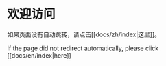# 欢迎访问

<script>
  // 获取用户浏览器语言
  const lang = navigator. language || navigator. userLanguage;

  // 定义语言映射
  const supportedLanguages = {
    "zh": "/Laaerad/zh/index",
    "zh-CN": "/Laaerad/zh/index",
    "zh-TW": "/Laaerad/zh/index",
    "en": "/Laaerad/en/index"
  };

  // 默认跳转中文
  let redirectUrl = "/Laaerad/zh/index";

  // 如果浏览器语言在支持列表中，则跳转对应语言
  for (const key in supportedLanguages) {
    if (lang.startsWith (key)) {
      redirectUrl = supportedLanguages[key];
      break;
    }
  }

  // 执行跳转
  window. location. href = redirectUrl;
</script>

如果页面没有自动跳转，请点击[[docs/zh/index|这里]]。

If the page did not redirect automatically, please click [[docs/en/index|here]]
